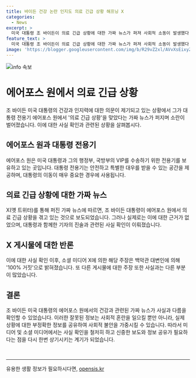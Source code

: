 ```yaml
---
title: 바이든 건강 논란 인지도 의료 긴급 상황 해프닝 X
categories:
  - News
excerpt: >
  미국 대통령 조 바이든이 의료 긴급 상황에 대한 가짜 뉴스가 퍼져 사회적 소동이 발생했다. 에어포스 원에서의 건강 문제와 관련된 주장은 근거가 없으며, 대변인은 해당 주장을 100% 거짓이라고 밝혔다. 바이든은 에어포스 원에서 델라웨어로 안전하게 도착하고, 기자와의 인터뷰 등을 통해 건강 상태를 확인했다. 함께 탑승한 기자는 비행기 내부를 자유롭게 이동하고 기자와의 인터뷰도 가능했다. 이에 대한 확인된 사실과 대변인의 진술을 토대로, 바이든의 건강 상태와 안전한 도착이 확인되었다.
feature_text: >
  미국 대통령 조 바이든이 의료 긴급 상황에 대한 가짜 뉴스가 퍼져 사회적 소동이 발생했다. 에어포스 원에서의 건강 문제와 관련된 주장은 근거가 없으며, 대변인은 해당 주장을 100% 거짓이라고 밝혔다. 바이든은 에어포스 원에서 델라웨어로 안전하게 도착하고, 기자와의 인터뷰 등을 통해 건강 상태를 확인했다. 함께 탑승한 기자는 비행기 내부를 자유롭게 이동하고 기자와의 인터뷰도 가능했다. 이에 대한 확인된 사실과 대변인의 진술을 토대로, 바이든의 건강 상태와 안전한 도착이 확인되었다.
image: 'https://blogger.googleusercontent.com/img/b/R29vZ2xl/AVvXsEixyZcFfHzMRdzZMjFBmAUKJYCLCGyLL1o632UiGVXcaFdKo_bkvkuCioo0uUKlGfBVcT3P84aROyZIXSBEx3Aw5nCQ3pTgDom1WDC4m8eifvWiAmWEEVb4x6G_l8C0QH225ldMjyaFvpxGEBGNO37VmDTDMHGhJPq73UglMfDca1-0aw/s1600/blogspot.png'
---
```


<p><img src="https://blogger.googleusercontent.com/img/b/R29vZ2xl/AVvXsEixyZcFfHzMRdzZMjFBmAUKJYCLCGyLL1o632UiGVXcaFdKo_bkvkuCioo0uUKlGfBVcT3P84aROyZIXSBEx3Aw5nCQ3pTgDom1WDC4m8eifvWiAmWEEVb4x6G_l8C0QH225ldMjyaFvpxGEBGNO37VmDTDMHGhJPq73UglMfDca1-0aw/s1600/blogspot.png" alt="info 속보" /></p>

<h1>에어포스 원에서 의료 긴급 상황</b></h1>

<p data-ke-size="size16">조 바이든 미국 대통령의 건강과 인지력에 대한 의문이 제기되고 있는 상황에서 그가 대통령 전용기 에어포스 원에서 '의료 긴급 상황'을 맞았다는 가짜 뉴스가 퍼지며 소란이 벌어졌습니다. 이에 대한 사실 확인과 관련된 상황을 살펴봅시다.</p>

<h2>에어포스 원과 대통령 전용기</h2>

<p data-ke-size="size16">에어포스 원은 미국 대통령과 그의 행정부, 국방부의 VIP를 수송하기 위한 전용기를 보유하고 있는 곳입니다. 대통령 전용기는 안전하고 특별한 대우를 받을 수 있는 공간을 제공하며, 대통령의 이동이 매우 중요한 경우에 사용됩니다.</p>

<h2>의료 긴급 상황에 대한 가짜 뉴스</h2>

<p data-ke-size="size16">X(옛 트위터)를 통해 퍼진 가짜 뉴스에 따르면, 조 바이든 대통령이 에어포스 원에서 의료 긴급 상황을 겪고 있는 것으로 보도되었습니다. 그러나 실제로는 이에 대한 근거가 없었으며, 대통령과 함께한 기자의 진술과 관련된 사실 확인이 이뤄졌습니다.</p>

<h2>X 게시물에 대한 반론</h2>

<p data-ke-size="size16">이에 대한 사실 확인 이후, 소셜 미디어 X에 의한 해당 주장은 백악관 대변인에 의해 '100% 거짓'으로 밝혀졌습니다. 또 다른 게시물에 대한 주장 또한 사실과는 다른 부분이 많았습니다.</p>

<h2>결론</h2>

<p data-ke-size="size16">조 바이든 미국 대통령의 에어포스 원에서의 건강과 관련된 가짜 뉴스가 사실과 다름을 확인할 수 있었습니다. 이러한 잘못된 정보는 사회적 혼란을 일으킬 뿐만 아니라, 실제 상황에 대한 부정확한 정보를 공유하여 사회적 불안을 가중시킬 수 있습니다. 따라서 미디어 및 소셜 미디어에서는 사실 확인을 철저히 하고 신중한 보도와 정보 공유가 필요하다는 점을 다시 한번 상기시키는 계기가 되었습니다.</p>

<p data-ke-size="size16">&nbsp;</p>

<hr>
유용한 생활 정보가 필요하시다면, <a href="https://opensis.kr" rel="dofollow">opensis.kr</a>


